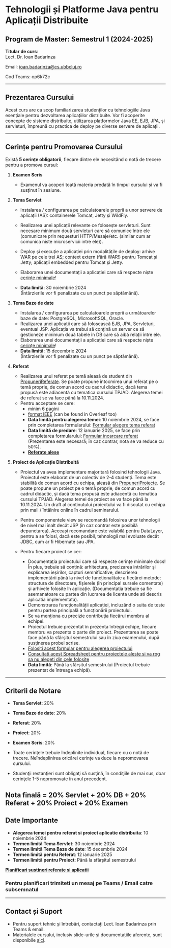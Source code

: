 # Tehnologii și Platforme Java pentru Aplicații Distribuite

## Program de Master: Semestrul 1 (2024-2025)

**Titular de curs**:  
Lect. Dr. Ioan Badarinza

Email: ioan.badarinza@cs.ubbcluj.ro

Cod Teams: op6k72c

---

## Prezentarea Cursului

Acest curs are ca scop familiarizarea studenților cu tehnologiile Java esențiale pentru dezvoltarea aplicațiilor
distribuite. Vor fi acoperite concepte de sisteme distribuite, utilizarea platformelor Java EE, EJB, JPA, și servleturi,
împreună cu practica de deploy pe diverse servere de aplicații.

---

## Cerințe pentru Promovarea Cursului

Există **5 cerințe obligatorii**, fiecare dintre ele necesitând o notă de trecere pentru a promova cursul:

1. **Examen Scris**
    - Examenul va acoperi toată materia predată în timpul cursului și va fi susținut în sesiune.

2. **Tema Servlet**
    - Instalarea / configurarea pe calculatoarele proprii a unor servere de aplicații (AS): containerele Tomcat, Jetty
      și WildFly.

   - Realizarea unei aplicații relevante ce folosește servleturi. Sunt necesare minimum două servleturi care să comunice
     între ele (comunicare prin requesturi HTTP/Mesaje/etc. (similar cum ar comunica niste microservicii intre ele)). 
   - Deploy și execuție a aplicației prin modalitățile de deploy: arhive WAR pe cele trei AS; context extern (fără WAR!)
     pentru Tomcat și Jetty; aplicații embedded pentru Tomcat și Jetty.
   - Elaborarea unei documentații a aplicației care să respecte niște [cerințe minimale](docs/cerinte-minimale.md)!
   
   - **Data limită**: 30 noiembrie 2024  
   (Întârzierile vor fi penalizate cu un punct pe săptămână).


3. **Tema Baze de date** 
   - Instalarea / configurarea pe calculatoarele proprii a următoarelor baze de date: PostgreSQL, MicrosoftSQL, Oracle.
   - Realizarea unei aplicații care să folosească EJB, JPA, Servleturi, eventual JSP. Aplicația va trebui să conțină un 
   server ce să gestioneze minimum două tabele în DB care să aibă relații între ele.
   - Elaborarea unei documentații a aplicației care să respecte niște [cerințe minimale](docs/cerinte-minimale.md)!
   - **Data limită**: 15 decembrie 2024  
    (Întârzierile vor fi penalizate cu un punct pe săptămână).


4. **Referat**
    - Realizarea unui referat pe temă aleasă de student din [PropuneriReferate](docs/propuneri-referate.md). 
      Se poate propune întocmirea unui referat pe o temă proprie, de comun acord cu cadrul didactic, dacă 
      tema propusă este adiacentă cu tematica cursului TPJAD. Alegerea temei de referat se va face până la 10.11.2024. 
    - Pentru acceptare se cere:
         - minim 6 pagini
         - [format IEEE](https://www.ieee.org/conferences/publishing/templates.html)  (can be found in Overleaf too)
         - **Data limită pentru alegerea temei**: 10 noiembrie 2024, se face prin completarea formularului: [Formular alegere tema referat](https://docs.google.com/forms/d/e/1FAIpQLSfVadGnQzDXGqD-zi1HzARnlRVM37EjwasDgujeNrbMbneJwA/viewform?usp=sf_link)
         - **Data limită de predare**: 12 ianuarie 2025, se face prin completarea formularului: [Formular incarcare referat](https://docs.google.com/forms/d/e/1FAIpQLSeP_LVBJu53rEbixz53nidb3Sk94vqe6C14kC2eCJ6x4Tkpyw/viewform?usp=sf_link)
         (Prezentarea este necesară; în caz contrar, nota se va reduce cu 50%).
         - **[Referate alese](https://docs.google.com/spreadsheets/d/1Ap_L_4pM87LhTBScaVh7WCuxbdeXJI7nrvyOqnngsYw/edit?usp=sharing)**


5. **Proiect de Aplicație Distribuită**
   - Proiectul va avea implementare majoritară folosind tehnologii Java. Proiectul este elaborat de un colectiv 
   de 2-4 studenți. Tema este stabilită de comun acord cu echipa, aleasă din [PropuneriProiecte](docs/propuneri-proiecte.md). 
   Se poate propune un proiect pe o temă proprie, de comun acord cu cadrul didactic, și dacă tema propusă este adiacentă cu tematica 
   cursului TPJAD. Alegerea temei de proiect se va face până la 10.11.2024. Un draft al conținutului proiectului va fi 
   discutat cu echipa prin mail / întâlnire online în cadrul seminarului.

   - Pentru componentele view se recomandă folosirea unor tehnologii de nivel mai înalt decât JSP (în caz contrar este
   posibilă depunctarea). Aceeași recomandare este valabilă pentru DataLayer, pentru a se folosi, dacă este posibil, 
   tehnologii mai evoluate decât JDBC, cum ar fi Hibernate sau JPA.
   - Pentru fiecare proiect se cer:
      - Documentația proiectului care să respecte cerințe minimale docs! În plus, trebuie să conțină: arhitectura, 
     precizarea intrărilor și explicarea ieșirilor, capturi semnificative, descrierea implementării până la nivel de 
     funcționalitate a fiecărei metode; structura de directoare, fișierele (în principal sursele comentate) și arhivele folosite în aplicație. (Documentatia trebuie sa fie asemanatoare cu partea din lucrarea de licenta unde ati descris aplicatia implementata).
      - Demonstrarea funcționalității aplicației, incluzând o suita de teste pentru partea principală a funcționării 
     proiectului.
      - Se va menționa cu precizie contribuția fiecărui membru al echipei. 
      - Proiectul trebuie prezentat în prezența întregii echipe, fiecare membru va prezenta o parte din proiect. Prezentarea se poate face până la sfârșitul semestrului sau în ziua examenului, după susținerea probei scrise.
      - [Folositi acest formular pentru alegerea proiectului](https://docs.google.com/forms/d/e/1FAIpQLSeGT9nARnjqCpclp4fF9t4fdyT7cr6E40HLEeiROiQ8NIyAKw/viewform?usp=sf_link)
      - [Consultati acest Spreadsheet pentru proiectele aleste si va rog sa nu alegeti din cele folosite](https://docs.google.com/spreadsheets/d/1JBdyxpMl4rSK6O9EuckZcicDTNwC2UlSj1AbVlA3unA/edit?usp=sharing)
      - **Data limită**: Până la sfârșitul semestrului (Proiectul trebuie prezentat de întreaga echipă).

---

## Criterii de Notare

- **Tema Servlet**: 20%
- **Tema Baze de date**: 20%
- **Referat**: 20%
- **Proiect**: 20%
- **Examen Scris**: 20%


- Toate cerințele trebuie îndeplinite individual, fiecare cu o notă de trecere. Neîndeplinirea oricărei cerințe va duce la
nepromovarea cursului.
- Studenţii restanţieri sunt obligaţi să susţină, în condiţiile de mai sus, doar cerinţele 1-5 nepromovate în anul precedent.

Nota finală = 20% Servlet + 20% DB + 20% Referat + 20% Proiect + 20% Examen
---

## Date Importante

- **Alegerea temei pentru referat si proiect aplicatie distribuita**: 10 noiembrie 2024
- **Termen limită Tema Servlet**: 30 noiembrie 2024
- **Termen limită Tema Baze de date**: 15 decembrie 2024
- **Termen limită pentru Referat**: 12 ianuarie 2025
- **Termen limită pentru Proiect**: Până la sfârșitul semestrului

**[Planificari sustineri referate si aplicatii](https://docs.google.com/spreadsheets/d/1YwFFN7POuMVwG0GCa41F7sHOCHnXPrYel_d45imjtrI/edit?usp=sharing)**

### **Pentru planificari trimiteti un mesaj pe Teams / Email catre subsemnatul**
---

## Contact și Suport

- Pentru suport tehnic și întrebări, contactați Lect. Ioan Badarinza prin Teams & email.
- Materialele cursului, inclusiv slide-urile și documentațiile aferente, sunt disponibile [aici](TBA).
